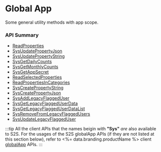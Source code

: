 # Global App




Some general utility methods with app scope.

### API Summary

* [ReadProperties](/api/s2s/globalapp/readproperties)
* [SysUpdatePropertyJson](/api/capi/globalapp/sysupdatepropertyjson)
* [SysUpdatePropertyString](/api/capi/globalapp/sysupdatepropertystring)
* [SysGetDailyCounts](/api/capi/globalapp/sysgetdailycounts)
* [SysGetMonthlyCounts](/api/capi/globalapp/sysgetmonthlycounts)
* [SysGetAppSecret](/api/capi/globalapp/sysgetappsecret)
* [ReadSelectedProperties](/api/capi/globalapp/readselectedproperties)
* [ReadPropertiesInCategories](/api/capi/globalapp/readpropertiesincategories)
* [SysCreatePropertyString](/api/capi/globalapp/syscreatepropertystring)
* [SysCreatePropertyJson](/api/capi/globalapp/syscreatepropertyjson)
* [SysAddLegacyFlaggedUser](/api/capi/globalapp/sysaddlegacyflaggeduser)
* [SysGetLegacyFlaggedUserData](/api/capi/globalapp/sysgetlegacyflaggeduserdata)
* [SysGetLegacyFlaggedUserDataList](/api/capi/globalapp/sysgetlegacyflaggeduserdatalist)
* [SysRemoveFromLegacyFlaggedUsers](/api/capi/globalapp/sysremovefromlegacyflaggedusers)
* [SysUpdateLegacyFlaggedUser](/api/capi/globalapp/sysupdatelegacyflaggeduser)

:::tip
All the client APIs that the names beigin with <strong>"Sys"</strong> <em>are</em> also available to S2S. 
For the usages of the S2S globalApp APIs (if they are not listed at this section below),
refer to <%= data.branding.productName %> client [globalApp](/api/capi/globalapp) APIs.
:::

<DocCardList />